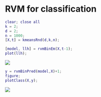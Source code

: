 # RVM for classification
```matlab
clear; close all
k = 2;
d = 2;
n = 1000;
[X,t] = kmeansRnd(d,k,n);

[model, llh] = rvmBinEm(X,t-1);
plot(llh);
```

![](rvmBinEm_demo_images/)

```matlab
y = rvmBinPred(model,X)+1;
figure;
plotClass(X,y);
```

![](rvmBinEm_demo_images/)

